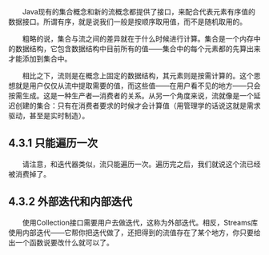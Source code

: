 &emsp;&emsp;Java现有的集合概念和新的流概念都提供了接口，来配合代表元素有序值的数据接口。所谓有序，就是说我们一般是按顺序取用值，而不是随机取用的。

&emsp;&emsp;粗略的说，集合与流之间的差异就在于什么时候进行计算。集合是一个内存中的数据结构，它包含数据结构中目前所有的值——集合中的每个元素都的先算出来才能添加到集合中。

&emsp;&emsp;相比之下，流则是在概念上固定的数据结构，其元素则是按需计算的。这个思想就是用户仅仅从流中提取需要的值，而这些值——在用户看不见的地方——只会按需生成。这是一种生产者—消费者的关系。从另一个角度来说，流就像是一个延迟创建的集合：只有在消费者要求的时候才会计算值（用管理学的话说这就是需求驱动，甚至是实时制造）。

## 4.3.1 只能遍历一次

&emsp;&emsp;请注意，和迭代器类似，流只能遍历一次。遍历完之后，我们就说这个流已经被消费掉了。

## 4.3.2 外部迭代和内部迭代

&emsp;&emsp;使用Collection接口需要用户去做迭代，这称为外部迭代。相反，Streams库使用内部迭代——它帮你把迭代做了，还把得到的流值存在了某个地方，你只要给出一个函数说要改什么就可以了。